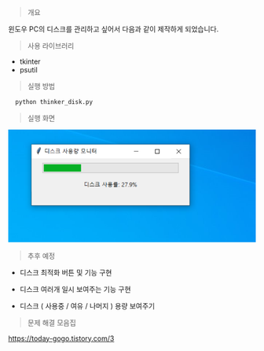 > 개요

윈도우 PC의 디스크를 관리하고 싶어서 다음과 같이  제작하게 되었습니다.


> 사용 라이브러리 

 - tkinter
 - psutil


> 실행 방법

 ```python
   python thinker_disk.py 
```


> 실행 화면

![alt text](image-2.png)


> 추후 예정 

 - 디스크 최적화 버튼 및 기능 구현
  
 - 디스크 여러개 일시 보여주는 기능 구현  

 - 디스크  ( 사용중 / 여유 / 나머지 ) 용량 보여주기 



 > 문제 해결 모음집

  https://today-gogo.tistory.com/3
  